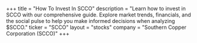 +++
title = "How To Invest In SCCO"
description = "Learn how to invest in SCCO with our comprehensive guide. Explore market trends, financials, and the social pulse to help you make informed decisions when analyzing $SCCO."
ticker = "SCCO"
layout = "stocks"
company = "Southern Copper Corporation (SCCO)"
+++

